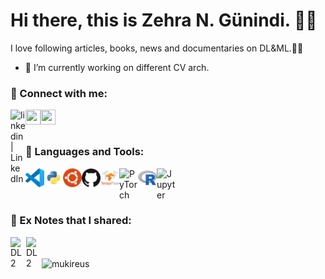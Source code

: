 
# Hi there, this is Zehra N. Günindi. 🙋‍♀

I love following articles, books, news and documentaries on DL&ML.👩‍💻
- 🔭 I’m currently working on different CV arch.


### 📩 Connect with me:

[<img align="left" alt="linkedin | LinkedIn" width="24px" src="https://raw.githubusercontent.com/peterthehan/peterthehan/master/assets/linkedin.svg" />][linkedin]
[<img align="left" height="24" width="24" src="https://cdn.jsdelivr.net/npm/simple-icons@v4/icons/medium.svg" />][medium]
[<img align="left" height="24" width="24" src="https://cdn.jsdelivr.net/npm/simple-icons@v4/icons/kaggle.svg" />][kaggle]

<br />

[linkedin]: https://www.linkedin.com/in/zehra-nur-g%C3%BCnindi/
[medium]: https://zehranrgi.medium.com/
[kaggle]: https://www.kaggle.com/zehranrgi/

<br />


### 🔧 Languages and Tools:

[<img align="left" alt="Visual Studio Code" width="30px" src="https://raw.githubusercontent.com/github/explore/80688e429a7d4ef2fca1e82350fe8e3517d3494d/topics/visual-studio-code/visual-studio-code.png" />][vsCode]
[<img align="left" alt="Python" width="30px" src="https://raw.githubusercontent.com/github/explore/cebd63002168a05a6a642f309227eefeccd92950/topics/python/python.png" />][python]
[<img align="left" alt="Ubuntu" width="30px" src="https://raw.githubusercontent.com/github/explore/80688e429a7d4ef2fca1e82350fe8e3517d3494d/topics/ubuntu/ubuntu.png" />][ub]
[<img align="left" alt="GitHub" width="30px" src="https://raw.githubusercontent.com/github/explore/78df643247d429f6cc873026c0622819ad797942/topics/github/github.png" />][github]
[<img align="left" alt="Tensorflow" width="30px" src="https://raw.githubusercontent.com/github/explore/cebd63002168a05a6a642f309227eefeccd92950/topics/tensorflow/tensorflow.png" />][Tensorflow]
[<img align="left" alt="PyTorch" width="30px" src="https://user-images.githubusercontent.com/54184905/79643126-1251de00-81aa-11ea-9718-fd829777e4d6.jpeg" />][pt]
[<img align="left" alt="R" width="30px" src="https://raw.githubusercontent.com/github/explore/80688e429a7d4ef2fca1e82350fe8e3517d3494d/topics/r/r.png" />][r]
[<img align="left" alt="Jupyter" width="30px" src="https://upload.wikimedia.org//wikipedia/commons/thumb/3/38/Jupyter_logo.svg/1200px-Jupyter_logo.svg.png" />][jupy]

<br />

[vsCode]: https://code.visualstudio.com/
[git]: https://git-scm.com/
[Tensorflow]: https://www.tensorflow.org/
[github]: https://github.com/zehranrgi
[python]: https://www.python.org/
[pt]: https://pytorch.org/
[r]: https://www.r-project.org/
[ub]: www.ubuntu.com/
[jupy]: https://jupyter.org/

<br />
<br />

### 📒 Ex Notes that I shared:
[<img align="left" alt="DL2" width="25px" src="https://cdn.jsdelivr.net/npm/simple-icons@v4/icons/kaggle.svg" />][DL2]
[<img align="left" alt="DL2" width="25px" src="https://cdn.jsdelivr.net/npm/simple-icons@v4/icons/medium.svg" />][csh]

<br />

[DL2]: https://www.kaggle.com/zehranrgi/deep-learning-summary-2
[csh]: https://medium.com/p/b575f3c26dfe

<br />


<img height="180em" align="left" src="https://github-readme-stats.vercel.app/api/top-langs?username=zehranrgi&show_icons=true&locale=en&layout=compact&langs_count=10&theme=nightowl" alt="mukireus"/>


<br />



